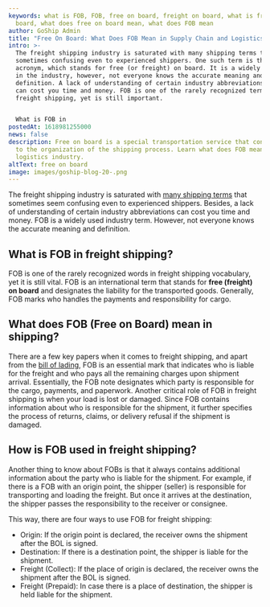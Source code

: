```yaml
---
keywords: what is FOB, FOB, free on board, freight on board, what is free on
  board, what does free on board mean, what does FOB mean
author: GoShip Admin
title: "Free On Board: What Does FOB Mean in Supply Chain and Logistics?"
intro: >-
  The freight shipping industry is saturated with many shipping terms that are
  sometimes confusing even to experienced shippers. One such term is the FOB
  acronym, which stands for free (or freight) on board. It is a widely used term
  in the industry, however, not everyone knows the accurate meaning and
  definition. A lack of understanding of certain industry abbreviations or terms
  can cost you time and money. FOB is one of the rarely recognized terms in
  freight shipping, yet is still important. 


  What is FOB in
postedAt: 1618981255000
news: false
description: Free on board is a special transportation service that contributes
  to the organization of the shipping process. Learn what does FOB mean in the
  logistics industry.
altText: free on board
image: images/goship-blog-20-.png
---
```

The freight shipping industry is saturated with [many shipping terms](https://www.goship.com/blog/5-key-freight-shipping-terms-you-should-know/) that sometimes seem confusing even to experienced shippers. Besides, a lack of understanding of certain industry abbreviations can cost you time and money. FOB is a widely used industry term. However, not everyone knows the accurate meaning and definition.



## What is FOB in freight shipping? 



FOB is one of the rarely recognized words in freight shipping vocabulary, yet it is still vital. FOB is an international term that stands for **free (freight) on board** and designates the liability for the transported goods. Generally, FOB marks who handles the payments and responsibility for cargo. 



## What does FOB (Free on Board) mean in shipping?

There are a few key papers when it comes to freight shipping, and apart from the [bill of lading](https://www.goship.com/blog/what-is-the-bill-of-lading-bol/), FOB is an essential mark that indicates who is liable for the freight and who pays all the remaining charges upon shipment arrival. Essentially, the FOB note designates which party is responsible for the cargo, payments, and paperwork. Another critical role of FOB in freight shipping is when your load is lost or damaged. Since FOB contains information about who is responsible for the shipment, it further specifies the process of returns, claims, or delivery refusal if the shipment is damaged.

## How is FOB used in freight shipping?

Another thing to know about FOBs is that it always contains additional information about the party who is liable for the shipment. For example, if there is a FOB with an origin point, the shipper (seller) is responsible for transporting and loading the freight. But once it arrives at the destination, the shipper passes the responsibility to the receiver or consignee. 

This way, there are four ways to use FOB for freight shipping:

* Origin: If the origin point is declared, the receiver owns the shipment after the BOL is signed.
* Destination: If there is a destination point, the shipper is liable for the shipment.
* Freight (Collect): If the place of origin is declared, the receiver owns the shipment after the BOL is signed.
* Freight (Prepaid): In case there is a place of destination, the shipper is held liable for the shipment.